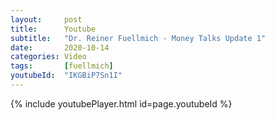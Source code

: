 ```yaml
---
layout:     post
title:      Youtube
subtitle:   "Dr. Reiner Fuellmich - Money Talks Update 1"
date:       2020-10-14
categories: Video
tags:       [fuellmich]
youtubeId:  "IKGBiP7Sn1I"
---
```


{% include youtubePlayer.html id=page.youtubeId %}
